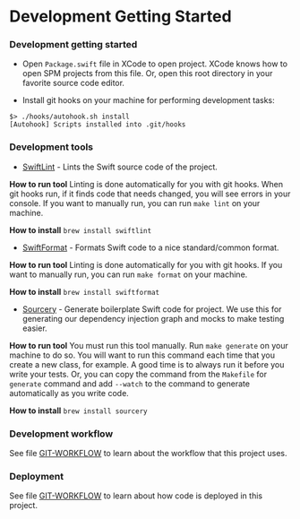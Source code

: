# Development Getting Started 

### Development getting started

* Open `Package.swift` file in XCode to open project. XCode knows how to open SPM projects from this file. Or, open this root directory in your favorite source code editor. 

* Install git hooks on your machine for performing development tasks: 

```
$> ./hooks/autohook.sh install
[Autohook] Scripts installed into .git/hooks
```

### Development tools 

* [SwiftLint](https://github.com/realm/SwiftLint) - Lints the Swift source code of the project. 

**How to run tool** Linting is done automatically for you with git hooks. When git hooks run, if it finds code that needs changed, you will see errors in your console. If you want to manually run, you can run `make lint` on your machine. 

**How to install** `brew install swiftlint`

* [SwiftFormat](https://github.com/nicklockwood/SwiftFormat) - Formats Swift code to a nice standard/common format. 

**How to run tool** Linting is done automatically for you with git hooks. If you want to manually run, you can run `make format` on your machine. 

**How to install** `brew install swiftformat`

* [Sourcery](https://github.com/krzysztofzablocki/Sourcery) - Generate boilerplate Swift code for project. We use this for generating our dependency injection graph and mocks to make testing easier. 

**How to run tool** You must run this tool manually. Run `make generate` on your machine to do so. You will want to run this command each time that you create a new class, for example. A good time is to always run it before you write your tests. Or, you can copy the command from the `Makefile` for `generate` command and add `--watch` to the command to generate automatically as you write code. 

**How to install** `brew install sourcery`

### Development workflow 

See file [GIT-WORKFLOW](GIT-WORKFLOW.md) to learn about the workflow that this project uses. 

### Deployment 

See file [GIT-WORKFLOW](GIT-WORKFLOW.md) to learn about how code is deployed in this project. 
